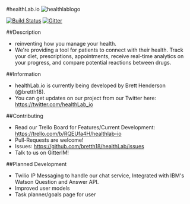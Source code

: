 #healthLab.io
![healthlablogo](https://cloud.githubusercontent.com/assets/955730/13194182/db593afe-d73c-11e5-8e7b-7c5df89fe997.png)

[![Build Status](https://travis-ci.org/bretth18/healthLab.svg?branch=master)](https://travis-ci.org/bretth18/healthLab)
[![Gitter](https://badges.gitter.im/bretth18/healthLab.svg)](https://gitter.im/bretth18/healthLab?utm_source=badge&utm_medium=badge&utm_campaign=pr-badge)

##Description
- reinventing how you manage your health.
- We're providing a tool for patients to connect with their health. Track your diet, prescriptions, appointments, receive real-time analytics on your progress, and compare potential reactions between drugs.

##Information
* healthLab.io is currently being developed by Brett Henderson (@bretth18).
* You can get updates on our project from our Twitter here: https://twitter.com/healthLab_io

##Contributing
* Read our Trello Board for Features/Current Development: https://trello.com/b/RQEUfa4H/healthlab-io
* Pull-Requests are welcome!
* Issues: https://github.com/bretth18/healthLab/issues
* Talk to us on GitterIM!


##Planned Development
* Twilio IP Messaging to handle our chat service, Integrated with IBM's Watson Question and Answer API.
* Improved user models
* Task planner/goals page for user
